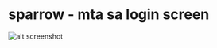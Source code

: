 # sparrow - mta sa login screen

![alt screenshot](https://github.com/ala-zul/sparrow-login-screen/blob/main/Screenshot/loginscreen.jpg?raw=true)
